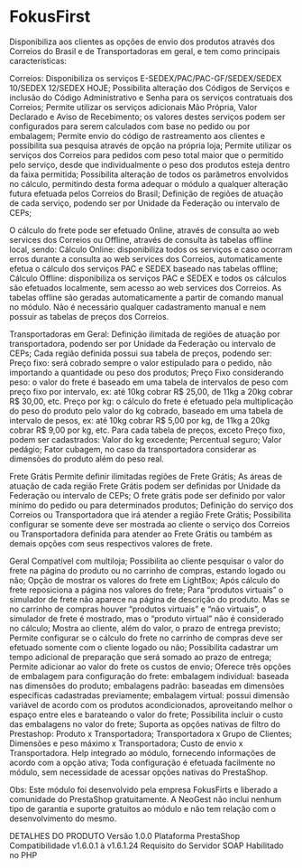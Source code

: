 # FokusFirst

Disponibiliza aos clientes as opções de envio dos produtos através dos Correios do Brasil e de Transportadoras em geral, e tem como principais características:

Correios:
Disponibiliza os serviços E-SEDEX/PAC/PAC-GF/SEDEX/SEDEX 10/SEDEX 12/SEDEX HOJE;
Possibilita alteração dos Códigos de Serviços e inclusão do Código Administrativo e Senha para os serviços contratuais dos Correios;
Permite utilizar os serviços adicionais Mão Própria, Valor Declarado e Aviso de Recebimento; os valores destes serviços podem ser configurados para serem calculados com base no pedido ou por embalagem;
Permite envio do código de rastreamento aos clientes e possibilita sua pesquisa através de opção na própria loja;
Permite utilizar os serviços dos Correios para pedidos com peso total maior que o permitido pelo serviço, desde que individualmente o peso dos produtos esteja dentro da faixa permitida;
Possibilita alteração de todos os parâmetros envolvidos no cálculo, permitindo desta forma adequar o módulo a qualquer alteração futura efetuada pelos Correios do Brasil;
Definição de regiões de atuação de cada serviço, podendo ser por Unidade da Federação ou intervalo de CEPs;

O cálculo do frete pode ser efetuado Online, através de consulta ao web services dos Correios ou Offline, através de consulta às tabelas offline local, sendo:
Cálculo Online: disponibiliza todos os serviços e caso ocorram erros durante a consulta ao web services dos Correios, automaticamente efetua o cálculo dos serviços PAC e SEDEX baseado nas tabelas offline;
Cálculo Offline: disponibiliza os serviços PAC e SEDEX e todos os cálculos são efetuados localmente, sem acesso ao web services dos Correios.
As tabelas offline são geradas automaticamente a partir de comando manual no módulo. Não é necessário qualquer cadastramento manual e nem possuir as tabelas de preços dos Correios.

Transportadoras em Geral:
Definição ilimitada de regiões de atuação por transportadora, podendo ser por Unidade da Federação ou intervalo de CEPs;
Cada região definida possui sua tabela de preços, podendo ser:
Preço fixo: será cobrado sempre o valor estipulado para o pedido, não importando a quantidade ou peso dos produtos;
Preço Fixo considerando peso: o valor do frete é baseado em uma tabela de intervalos de peso com preço fixo por intervalo, ex: até 10kg cobrar R$ 25,00, de 11kg a 20kg cobrar R$ 30,00, etc.
Preço por kg: o cálculo do frete é efetuado pela multiplicação do peso do produto pelo valor do kg cobrado, baseado em uma tabela de intervalo de pesos, ex: até 10kg cobrar R$ 5,00 por kg, de 11kg a 20kg cobrar R$ 9,00 por kg, etc.
Para cada tabela de preços, exceto Preço fixo, podem ser cadastrados:
Valor do kg excedente;
Percentual seguro;
Valor pedágio;
Fator cubagem, no caso da transportadora considerar as dimensões do produto além do peso real.

Frete Grátis
Permite definir ilimitadas regiões de Frete Grátis;
As áreas de atuação de cada região Frete Grátis podem ser definidas por Unidade da Federação ou intervalo de CEPs;
O frete grátis pode ser definido por valor mínimo do pedido ou para determinados produtos;
Definição do serviço dos Correios ou Transportadora que irá atender a região Frete Grátis;
Possibilita configurar se somente deve ser mostrada ao cliente o serviço dos Correios ou Transportadora definida para atender ao Frete Grátis ou também as demais opções com seus respectivos valores de frete.

Geral
Compatível com multiloja;
Possibilita ao cliente pesquisar o valor do frete na página do produto ou no carrinho de compras, estando logado ou não;
Opção de mostrar os valores do frete em LightBox;
Após cálculo do frete reposiciona a página nos valores do frete;
Para “produtos virtuais” o simulador de frete não aparece na página de descrição do produto. Mas se no carrinho de compras houver “produtos virtuais” e “não virtuais”, o simulador de frete é mostrado, mas o “produto virtual” não é considerado no cálculo;
Mostra ao cliente, além do valor, o prazo de entrega previsto;
Permite configurar se o cálculo do frete no carrinho de compras deve ser efetuado somente com o cliente logado ou não;
Possibilita cadastrar um tempo adicional de preparação que será somado ao prazo de entrega;
Permite adicionar ao valor do frete os custos de envio;
Oferece três opções de embalagem para configuração do frete:
embalagem individual: baseada nas dimensões do produto;
embalagens padrão: baseadas em dimensões específicas cadastradas previamente;
embalagem virtual: possui dimensão variável de acordo com os produtos acondicionados, aproveitando melhor o espaço entre eles e barateando o valor do frete;
Possibilita incluir o custo das embalagens no valor do frete;
Suporta as opções nativas de filtro do Prestashop:
Produto x Transportadora;
Transportadora x Grupo de Clientes;
Dimensões e peso máximo x Transportadora;
Custo de envio x Transportadora.
Help integrado ao módulo, fornecendo informações de acordo com a opção ativa;
Toda configuração é efetuada facilmente no módulo, sem necessidade de acessar opções nativas do PrestaShop.
 

Obs: Este módulo foi desenvolvido pela empresa FokusFirts e liberado a comunidade do PrestaShop gratuitamente. A NeoGest não inclui nenhum tipo de garantia e suporte gratuitos ao módulo e não tem relação com o desenvolvimento do mesmo.

DETALHES DO PRODUTO
Versão
1.0.0
Plataforma
PrestaShop
Compatibilidade
v1.6.0.1 à v1.6.1.24
Requisito do Servidor
SOAP Habilitado no PHP
